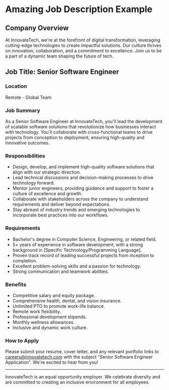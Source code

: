 # Amazing Job Description Example

## Company Overview
At InnovateTech, we're at the forefront of digital transformation, leveraging cutting-edge technologies to create impactful solutions. Our culture thrives on innovation, collaboration, and a commitment to excellence. Join us to be a part of a dynamic team shaping the future of tech.

## Job Title: Senior Software Engineer 

### Location
Remote - Global Team

### Job Summary
As a Senior Software Engineer at InnovateTech, you'll lead the development of scalable software solutions that revolutionize how businesses interact with technology. You'll collaborate with cross-functional teams to drive projects from conception to deployment, ensuring high-quality and innovative outcomes.

### Responsibilities
- Design, develop, and implement high-quality software solutions that align with our strategic direction.
- Lead technical discussions and decision-making processes to drive technology forward.
- Mentor junior engineers, providing guidance and support to foster a culture of excellence and growth.
- Collaborate with stakeholders across the company to understand requirements and deliver beyond expectations.
- Stay abreast of industry trends and emerging technologies to incorporate best practices into our workflows.

### Requirements
- Bachelor's degree in Computer Science, Engineering, or related field.
- 5+ years of experience in software development, with a strong background in [Specific Technology/Programming Language].
- Proven track record of leading successful projects from inception to completion.
- Excellent problem-solving skills and a passion for technology.
- Strong communication and teamwork abilities.

### Benefits
- Competitive salary and equity package.
- Comprehensive health, dental, and vision insurance.
- Unlimited PTO to promote work-life balance.
- Remote work flexibility.
- Professional development stipends.
- Monthly wellness allowances.
- Inclusive and dynamic work culture.

### How to Apply
Please submit your resume, cover letter, and any relevant portfolio links to careers@innovatetech.com with the subject "Senior Software Engineer Application". We're excited to hear from you!

---

InnovateTech is an equal opportunity employer. We celebrate diversity and are committed to creating an inclusive environment for all employees.

